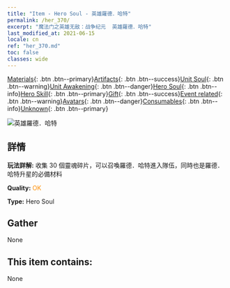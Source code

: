 ```yaml
---
title: "Item - Hero Soul - 英雄羅德．哈特"
permalink: /her_370/
excerpt: "魔法门之英雄无敌：战争纪元  英雄羅德．哈特"
last_modified_at: 2021-06-15
locale: cn
ref: "her_370.md"
toc: false
classes: wide
---
```

 [Materials](/ItemsCN/){: .btn .btn--primary}[Artifacts](/ItemsCN/Artifacts/){: .btn .btn--success}[Unit Soul](/ItemsCN/UnitSoul/){: .btn .btn--warning}[Unit Awakening](/ItemsCN/UnitAwakening/){: .btn .btn--danger}[Hero Soul](/ItemsCN/HeroSoul/){: .btn .btn--info}[Hero Skill](/ItemsCN/HeroSkill/){: .btn .btn--primary}[Gift](/ItemsCN/Gift/){: .btn .btn--success}[Event related](/ItemsCN/Events/){: .btn .btn--warning}[Avatars](/ItemsCN/Avatars/){: .btn .btn--danger}[Consumables](/ItemsCN/Consumables/){: .btn .btn--info}[Unknown](/ItemsCN/Unknown/){: .btn .btn--primary}

 ![英雄羅德．哈特](/images/h/h_LordHaart.jpg)

## 詳情
 **玩法詳解:** 收集 30 個靈魂碎片，可以召喚羅德．哈特進入隊伍，同時也是羅德．哈特升星的必備材料

 **Quality:** <span style="color: #FF8C00">OK</span>

 **Type:** Hero Soul

## Gather

  None

## This item contains:

  None

